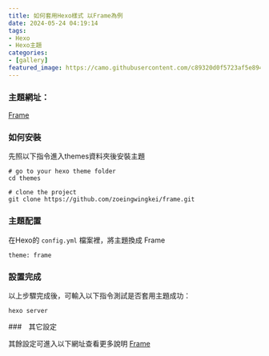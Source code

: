 ```yaml
---
title: 如何套用Hexo樣式 以Frame為例
date: 2024-05-24 04:19:14
tags: 
- Hexo
- Hexo主題
categories:
- [gallery]
featured_image: https://camo.githubusercontent.com/c89320d0f5723af5e8943a8aa1bc84ac57f1c53fdaf445716e204a9a1025d59d/68747470733a2f2f636c696f2d73706163652d313330303732353439342e636f732e61702d6775616e677a686f752e6d7971636c6f75642e636f6d2f6672616d652f66656174757265645f696d672f6865786f5f636f7665722e6a7067
---
```


### 主題網址：
[Frame](https://github.com/zoeingwingkei/frame)

### 如何安裝

先照以下指令進入themes資料夾後安裝主題

```
# go to your hexo theme folder
cd themes

# clone the project
git clone https://github.com/zoeingwingkei/frame.git
```

### 主題配置

在Hexo的 `config.yml` 檔案裡，將主題換成 Frame

```
theme: frame
```

### 設置完成

以上步驟完成後，可輸入以下指令測試是否套用主題成功：

```
hexo server
```

###　其它設定

其餘設定可進入以下網址查看更多說明
[Frame](https://github.com/zoeingwingkei/frame)